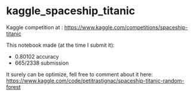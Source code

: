 # kaggle_spaceship_titanic
Kaggle competition at : https://www.kaggle.com/competitions/spaceship-titanic

This notebook made (at the time I submit it):
- 0.80102 accuracy
- 665/2338 submission

It surely can be optimize, fell free to comment about it here: https://www.kaggle.com/code/petitrastignac/spaceship-titanic-random-forest
